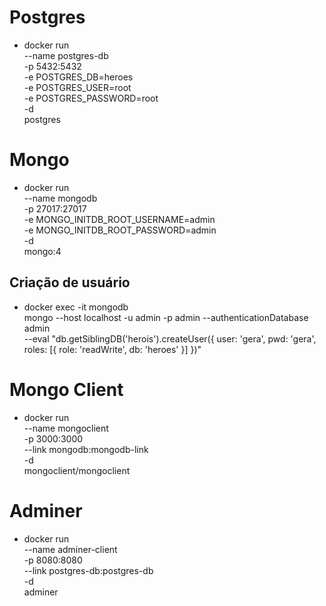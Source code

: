 # Postgres

- docker run \
  --name postgres-db \
  -p 5432:5432 \
  -e POSTGRES_DB=heroes \
  -e POSTGRES_USER=root \
  -e POSTGRES_PASSWORD=root \
  -d \
  postgres

# Mongo

- docker run \
  --name mongodb \
  -p 27017:27017 \
  -e MONGO_INITDB_ROOT_USERNAME=admin \
  -e MONGO_INITDB_ROOT_PASSWORD=admin \
  -d \
  mongo:4

## Criação de usuário

- docker exec -it mongodb \
  mongo --host localhost -u admin -p admin --authenticationDatabase admin \
  --eval "db.getSiblingDB('herois').createUser({ user: 'gera', pwd: 'gera', roles: [{ role: 'readWrite', db: 'heroes' }] })"

# Mongo Client

- docker run \
  --name mongoclient \
  -p 3000:3000 \
  --link mongodb:mongodb-link \
  -d \
  mongoclient/mongoclient

# Adminer

- docker run \
  --name adminer-client \
  -p 8080:8080 \
  --link postgres-db:postgres-db \
  -d \
  adminer
